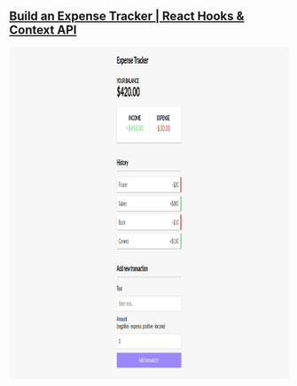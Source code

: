 ## [Build an Expense Tracker | React Hooks & Context API](https://www.youtube.com/watch?v=XuFDcZABiDQ&t=1002s)

<div align="center">
    <a href="">
    	<img src="./public/Expense-Tracker-React.png"  height="600" alt="">
    </a>
</div>